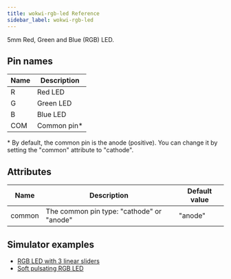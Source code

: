 ```yaml
---
title: wokwi-rgb-led Reference
sidebar_label: wokwi-rgb-led
---
```


5mm Red, Green and Blue (RGB) LED.

<wokwi-rgb-led />

## Pin names

| Name | Description  |
| ---- | ------------ |
| R    | Red LED      |
| G    | Green LED    |
| B    | Blue LED     |
| COM  | Common pin\* |

\* By default, the common pin is the anode (positive). You can change it by setting the "common" attribute to "cathode".

## Attributes

| Name   | Description                               | Default value |
| ------ | ----------------------------------------- | ------------- |
| common | The common pin type: "cathode" or "anode" | "anode"       |

## Simulator examples

- [RGB LED with 3 linear sliders](https://wokwi.com/arduino/projects/306455554559050306)
- [Soft pulsating RGB LED](https://wokwi.com/arduino/projects/306461175146611264)
